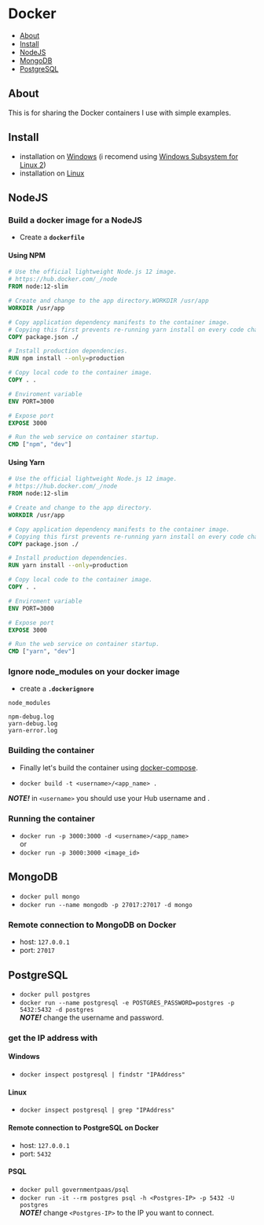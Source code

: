 # Docker

- [About](#about)
- [Install](#install)
- [NodeJS](#nodejs)
- [MongoDB](#MongoDB)
- [PostgreSQL](#PostgreSQL)

## About

This is for sharing the Docker containers I use with simple examples.

## Install

- installation on [Windows](https://docs.docker.com/docker-for-windows/install/) (i recomend using [Windows Subsystem for Linux 2](https://docs.microsoft.com/en-us/windows/wsl/wsl2-kernel))
- installation on [Linux](https://docs.docker.com/engine/install/ubuntu/)

## NodeJS

### Build a docker image for a NodeJS

- Create a **`dockerfile`**

#### Using NPM

```dockerfile
# Use the official lightweight Node.js 12 image.
# https://hub.docker.com/_/node
FROM node:12-slim

# Create and change to the app directory.WORKDIR /usr/app
WORKDIR /usr/app

# Copy application dependency manifests to the container image.
# Copying this first prevents re-running yarn install on every code change.
COPY package.json ./

# Install production dependencies.
RUN npm install --only=production

# Copy local code to the container image.
COPY . .

# Enviroment variable
ENV PORT=3000

# Expose port
EXPOSE 3000

# Run the web service on container startup.
CMD ["npm", "dev"]
```

#### Using Yarn

```dockerfile
# Use the official lightweight Node.js 12 image.
# https://hub.docker.com/_/node
FROM node:12-slim

# Create and change to the app directory.
WORKDIR /usr/app

# Copy application dependency manifests to the container image.
# Copying this first prevents re-running yarn install on every code change.
COPY package.json ./

# Install production dependencies.
RUN yarn install --only=production

# Copy local code to the container image.
COPY . .

# Enviroment variable
ENV PORT=3000

# Expose port
EXPOSE 3000

# Run the web service on container startup.
CMD ["yarn", "dev"]
```

### Ignore node_modules on your docker image

- create a **`.dockerignore`**

```dockerignore
node_modules

npm-debug.log
yarn-debug.log
yarn-error.log
```

### Building the container

- Finally let's build the container using [docker-compose](https://docs.docker.com/compose/).

- `docker build -t <username>/<app_name> .`  

**_NOTE!_** in `<username>`  you should use your Hub username and .

### Running the container

- `docker run -p 3000:3000 -d <username>/<app_name>`  
or
- `docker run -p 3000:3000 <image_id>`

## MongoDB

- `docker pull mongo`  
- `docker run --name mongodb -p 27017:27017 -d mongo`

### Remote connection to MongoDB on Docker

- host: `127.0.0.1`
- port: `27017`


## PostgreSQL

- `docker pull postgres`
- `docker run --name postgresql -e POSTGRES_PASSWORD=postgres -p 5432:5432 -d postgres`  
**_NOTE!_** change the username and password.

### get the IP address with

#### Windows

- `docker inspect postgresql | findstr "IPAddress"`  

#### Linux

- `docker inspect postgresql | grep "IPAddress"`  

#### Remote connection to PostgreSQL on Docker

- host: `127.0.0.1`
- port: `5432`
  
#### PSQL

- `docker pull governmentpaas/psql`  
- `docker run -it --rm postgres psql -h <Postgres-IP> -p 5432 -U postgres`  
**_NOTE!_** change `<Postgres-IP>` to the IP you want to connect.

